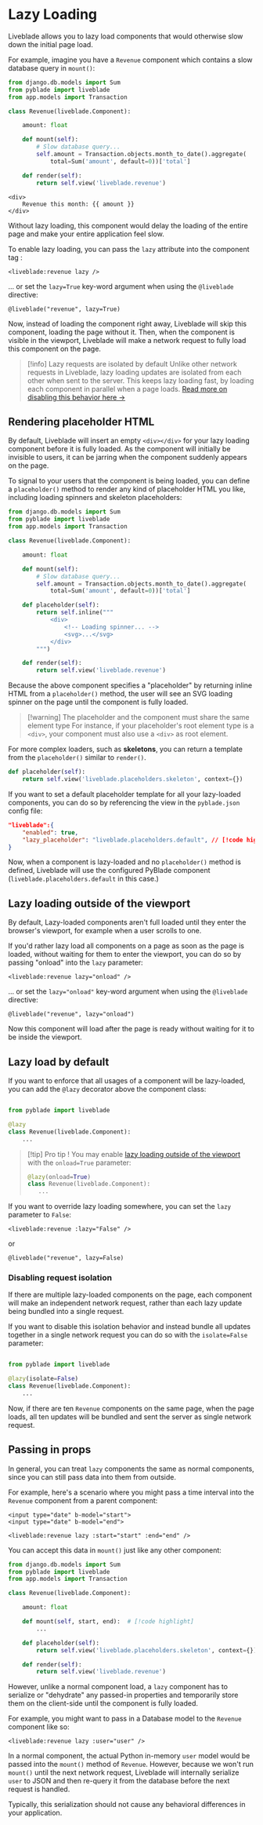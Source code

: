 # Lazy Loading

Liveblade allows you to lazy load components that would otherwise slow down the initial page load.

For example, imagine you have a `Revenue` component which contains a slow database query in `mount()`:

```python
from django.db.models import Sum
from pyblade import liveblade
from app.models import Transaction

class Revenue(liveblade.Component):

    amount: float

    def mount(self):
        # Slow database query...
        self.amount = Transaction.objects.month_to_date().aggregate(
            total=Sum('amount', default=0))['total']

    def render(self):
        return self.view('liveblade.revenue')
```

```blade
<div>
    Revenue this month: {{ amount }}
</div>
```

Without lazy loading, this component would delay the loading of the entire page and make your entire application feel slow.

To enable lazy loading, you can pass the `lazy` attribute into the component tag :

```blade
<liveblade:revenue lazy />
```

... or set the `lazy=True` key-word argument  when using the `@liveblade` directive:

 ```blade
@liveblade("revenue", lazy=True)
```

Now, instead of loading the component right away, Liveblade will skip this component, loading the page without it. Then, when the component is visible in the viewport, Liveblade will make a network request to fully load this component on the page.

> [!info] Lazy requests are isolated by default
> Unlike other network requests in Liveblade, lazy loading updates are isolated from each other when sent to the server. This keeps lazy loading fast, by loading each component in parallel when a page loads. [Read more on disabling this behavior here →](#disabling-request-isolation)

## Rendering placeholder HTML

By default, Liveblade will insert an empty `<div></div>` for your lazy loading component before it is fully loaded. As the component will initially be invisible to users, it can be jarring when the component suddenly appears on the page.

To signal to your users that the component is being loaded, you can define a `placeholder()` method to render any kind of placeholder HTML you like, including loading spinners and skeleton placeholders:

```python
from django.db.models import Sum
from pyblade import liveblade
from app.models import Transaction

class Revenue(liveblade.Component):

    amount: float

    def mount(self):
        # Slow database query...
        self.amount = Transaction.objects.month_to_date().aggregate(
            total=Sum('amount', default=0))['total']

    def placeholder(self):
        return self.inline("""
            <div>
                <!-- Loading spinner... -->
                <svg>...</svg>
            </div>
        """)

    def render(self):
        return self.view('liveblade.revenue')
```

Because the above component specifies a "placeholder" by returning inline HTML from a `placeholder()` method, the user will see an SVG loading spinner on the page until the component is fully loaded.

> [!warning] The placeholder and the component must share the same element type
> For instance, if your placeholder's root element type is a `<div>`, your component must also use a `<div>` as root element.

For more complex loaders, such as **skeletons**, you can return a template from the `placeholder()` similar to `render()`.

```python
def placeholder(self):
    return self.view('liveblade.placeholders.skeleton', context={})
```

<!-- Any parameters from the component being lazy loaded will be available as an `params` argument passed to the `placeholder()` method. -->


If you want to set a default placeholder template for all your lazy-loaded components, you can do so by referencing the view in the `pyblade.json` config file:

```json
"liveblade":{
    "enabled": true,
    "lazy_placeholder": "liveblade.placeholders.default", // [!code highlight]
}
```

Now, when a component is lazy-loaded and no `placeholder()` method is defined, Liveblade will use the configured PyBlade component (`liveblade.placeholders.default` in this case.)

## Lazy loading outside of the viewport

By default, Lazy-loaded components aren't full loaded until they enter the browser's viewport, for example when a user scrolls to one.

If you'd rather lazy load all components on a page as soon as the page is loaded, without waiting for them to enter the viewport, you can do so by passing "onload" into the `lazy` parameter:

```blade
<liveblade:revenue lazy="onload" />
```

... or set the `lazy="onload"` key-word argument  when using the `@liveblade` directive:

```blade
@liveblade("revenue", lazy="onload")
```

Now this component will load after the page is ready without waiting for it to be inside the viewport.


## Lazy load by default

If you want to enforce that all usages of a component will be lazy-loaded, you can add the `@lazy` decorator above the component class:

```python

from pyblade import liveblade

@lazy
class Revenue(liveblade.Component):
    ...
```

>[!tip] Pro tip !
> You may enable [lazy loading outside of the viewport](#lazy-loading-outside-of-the-viewport) with the `onload=True` parameter:
>```python
>@lazy(onload=True)
>class Revenue(liveblade.Component):
>    ...
>```

If you want to override lazy loading somewhere, you can set the `lazy` parameter to `False`:

```blade
<liveblade:revenue :lazy="False" />
```

or


```blade
@liveblade("revenue", lazy=False)
```

### Disabling request isolation

If there are multiple lazy-loaded components on the page, each component will make an independent network request, rather than each lazy update being bundled into a single request.

If you want to disable this isolation behavior and instead bundle all updates together in a single network request you can do so with the `isolate=False` parameter:

```python

from pyblade import liveblade

@lazy(isolate=False)
class Revenue(liveblade.Component):
    ...
```

Now, if there are ten `Revenue` components on the same page, when the page loads, all ten updates will be bundled and sent the server as single network request.


## Passing in props

In general, you can treat `lazy` components the same as normal components, since you can still pass data into them from outside.

For example, here's a scenario where you might pass a time interval into the `Revenue` component from a parent component:

```blade
<input type="date" b-model="start">
<input type="date" b-model="end">

<liveblade:revenue lazy :start="start" :end="end" />
```

You can accept this data in `mount()` just like any other component:

```python
from django.db.models import Sum
from pyblade import liveblade
from app.models import Transaction

class Revenue(liveblade.Component):

    amount: float

    def mount(self, start, end):  # [!code highlight]
        ...

    def placeholder(self):
        return self.view('liveblade.placeholders.skeleton', context={})

    def render(self):
        return self.view('liveblade.revenue')
```

However, unlike a normal component load, a `lazy` component has to serialize or "dehydrate" any passed-in properties and temporarily store them on the client-side until the component is fully loaded.

For example, you might want to pass in a Database model to the `Revenue` component like so:

```blade
<liveblade:revenue lazy :user="user" />
```

In a normal component, the actual Python in-memory `user` model would be passed into the `mount()` method of `Revenue`. However, because we won't run `mount()` until the next network request, Liveblade will internally serialize `user` to JSON and then re-query it from the database before the next request is handled.

Typically, this serialization should not cause any behavioral differences in your application.